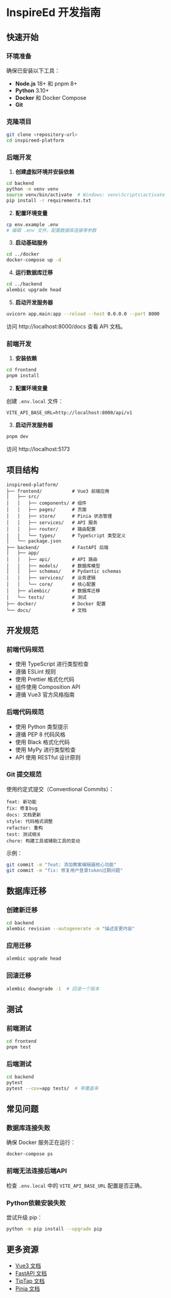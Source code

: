 # InspireEd 开发指南

## 快速开始

### 环境准备

确保已安装以下工具：

- **Node.js** 18+ 和 pnpm 8+
- **Python** 3.10+
- **Docker** 和 Docker Compose
- **Git**

### 克隆项目

```bash
git clone <repository-url>
cd inspireed-platform
```

### 后端开发

1. **创建虚拟环境并安装依赖**

```bash
cd backend
python -m venv venv
source venv/bin/activate  # Windows: venv\Scripts\activate
pip install -r requirements.txt
```

2. **配置环境变量**

```bash
cp env.example .env
# 编辑 .env 文件，配置数据库连接等参数
```

3. **启动基础服务**

```bash
cd ../docker
docker-compose up -d
```

4. **运行数据库迁移**

```bash
cd ../backend
alembic upgrade head
```

5. **启动开发服务器**

```bash
uvicorn app.main:app --reload --host 0.0.0.0 --port 8000
```

访问 http://localhost:8000/docs 查看 API 文档。

### 前端开发

1. **安装依赖**

```bash
cd frontend
pnpm install
```

2. **配置环境变量**

创建 `.env.local` 文件：

```env
VITE_API_BASE_URL=http://localhost:8000/api/v1
```

3. **启动开发服务器**

```bash
pnpm dev
```

访问 http://localhost:5173

## 项目结构

```
inspireed-platform/
├── frontend/           # Vue3 前端应用
│   ├── src/
│   │   ├── components/ # 组件
│   │   ├── pages/      # 页面
│   │   ├── store/      # Pinia 状态管理
│   │   ├── services/   # API 服务
│   │   ├── router/     # 路由配置
│   │   └── types/      # TypeScript 类型定义
│   └── package.json
├── backend/            # FastAPI 后端
│   ├── app/
│   │   ├── api/        # API 路由
│   │   ├── models/     # 数据库模型
│   │   ├── schemas/    # Pydantic schemas
│   │   ├── services/   # 业务逻辑
│   │   └── core/       # 核心配置
│   ├── alembic/        # 数据库迁移
│   └── tests/          # 测试
├── docker/             # Docker 配置
└── docs/               # 文档
```

## 开发规范

### 前端代码规范

- 使用 TypeScript 进行类型检查
- 遵循 ESLint 规则
- 使用 Prettier 格式化代码
- 组件使用 Composition API
- 遵循 Vue3 官方风格指南

### 后端代码规范

- 使用 Python 类型提示
- 遵循 PEP 8 代码风格
- 使用 Black 格式化代码
- 使用 MyPy 进行类型检查
- API 使用 RESTful 设计原则

### Git 提交规范

使用约定式提交（Conventional Commits）：

```
feat: 新功能
fix: 修复bug
docs: 文档更新
style: 代码格式调整
refactor: 重构
test: 测试相关
chore: 构建工具或辅助工具的变动
```

示例：
```bash
git commit -m "feat: 添加教案编辑器核心功能"
git commit -m "fix: 修复用户登录token过期问题"
```

## 数据库迁移

### 创建新迁移

```bash
cd backend
alembic revision --autogenerate -m "描述变更内容"
```

### 应用迁移

```bash
alembic upgrade head
```

### 回滚迁移

```bash
alembic downgrade -1  # 回滚一个版本
```

## 测试

### 前端测试

```bash
cd frontend
pnpm test
```

### 后端测试

```bash
cd backend
pytest
pytest --cov=app tests/  # 带覆盖率
```

## 常见问题

### 数据库连接失败

确保 Docker 服务正在运行：
```bash
docker-compose ps
```

### 前端无法连接后端API

检查 `.env.local` 中的 `VITE_API_BASE_URL` 配置是否正确。

### Python依赖安装失败

尝试升级 pip：
```bash
python -m pip install --upgrade pip
```

## 更多资源

- [Vue3 文档](https://vuejs.org/)
- [FastAPI 文档](https://fastapi.tiangolo.com/)
- [TipTap 文档](https://tiptap.dev/)
- [Pinia 文档](https://pinia.vuejs.org/)

